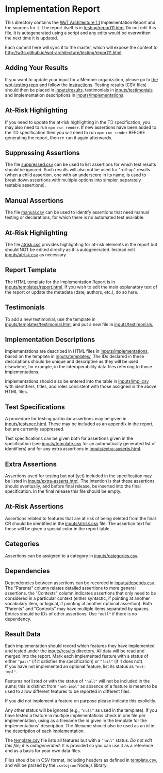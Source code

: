 # Implementation Report

This directory contains the
[WoT Architecture 1.1](https://w3c.github.io/wot-architecture/)
Implementation Report and the sources for it.
The report itself is in [testing/report11.html](https://github.com/w3c/wot-architecture/blob/main/testing/report11.html)
Do not edit this file,
it is autogenerated using a script
and any edits would be overwritten the next time it is updated.

Each commit here will sync it to the master, which will expose the content to http://w3c.github.io/wot-architecture/testing/report11.html.


## Adding Your Results

If you want to update your input for a Member organization, 
please go to [the wot-testing repo](https://github.com/w3c/wot-testing) and 
follow the [instructions](https://github.com/w3c/wot-testing/tree/main/data/input_2022/Architecture).
Testing results (CSV files) should then be placed in 
[inputs/results](https://github.com/w3c/wot-architecture/tree/main/testing/inputs/results),
testimonials in [inputs/testimonials](https://github.com/w3c/wot-architecture/tree/main/testing/inputs/testimonials)
and implementation descriptions in 
[inputs/implementations](https://github.com/w3c/wot-architecture/tree/main/testing/inputs/implementations).

## At-Risk Highlighting

If you need to update the at-risk highlighting in the TD specification,
you may also need to
run `npm run render`.
If new assertions have been added to the
TD specification then you will need to run `npm run render` BEFORE generating
the report, then re-run it again afterwards.

## Suppressing Assertions
The file
[suppressed.csv](suppressed.csv)
can be used to list assertions for which
test results should be ignored.  Such results will also not be used for
"roll-up" results (when a child assertion, one with an underscore in its
name, is used to break down assertions with multiple options into simpler,
separately testable assertions).

## Manual Assertions
The file
[manual.csv](manual.csv)
can be used to identify assertions that need
manual testing or declarations, for which there is no automated test available.

## At-Risk Highlighting
The file
[atrisk.css](atrisk.css) provides highlighting for at-risk elements in
the report but should NOT be edited directly as it is autogenerated.
Instead edit 
[inputs/atrisk.csv](inputs/atrisk.csv) as necessary.

## Report Template 
The HTML template for the Implementation Report is in 
[inputs/templates/report.html](inputs/templates/report.html).
If you wish to edit the main explanatory text of the report or
update the metadata (date, authors, etc.), do so here.

## Testimonials
To add a new testimonial, use the template in 
[inputs/templates/testimonial.html](inputs/templates/testimonial.html)
and put a new file in 
[inputs/testimonials](inputs/testimonials),

## Implementation Descriptions
Implementations are described in HTML files in
[inputs/implementations](inputs/implementations),
based on the template in
[inputs/templates/](inputs/templates/impl.html),
The IDs declared in these descriptions should be unique and 
descriptive as they will be used elsewhere, for example, 
in the interoperability data files referring to those implementations.

Implementations should also be entered into the table
in [inputs/impl.csv](inputs/impl.csv) with identifiers, titles, and roles
consistent with those assigned in the above HTML files.

## Test Specifications
A procedure for testing particular assertions may be given in
[inputs/testspec.html](inputs/testspec.html).
These may be included as an appendix in the report,
but are currently suppressed.

Test specifications can be given both for
assertions given in the specification 
(see [inputs/template.csv](inputs/template.csv) 
for an automatically
generated list of identifiers) and for any extra assertions in 
[inputs/extra-asserts.html](inputs/extra-asserts.html).

## Extra Assertions
Assertions used for testing but not (yet) included in the specification
may be listed in 
[inputs/extra-asserts.html](inputs/extra-asserts.html).
The intention is that these assertions should
eventually, and before final release, be inserted into the final specification.
In the final release this file should be empty.

## At-Risk Assertions
Assertions related to features that are at risk of being deleted from the final
CR should be identified in the [inputs/atrisk.csv](inputs/atrisk.csv) file.
The assertion text for these will be given a special color in the report table.

## Categories
Assertions can be assigned to a category in
[inputs/categories.csv](inputs/categories.csv).

## Dependencies
Dependencies between assertions can be recorded in
[inputs/depends.csv](inputs/depends.csv).  
The "Parents" column relates detailed assertions to more general assertions.
the "Contexts" column indicates assertions that only need to be considered in
a particular context (either syntactic, if pointing at another vocabulary item,
or logical, if pointing at another optional assertion).
Both "Parents" and "Contexts" may have multiple items separated by spaces.
Entries should be IDs of other assertions.
Use `"null"` if there is no dependency.

## Result Data
Each implementation should record
which features they have implemented and tested under the 
[inputs/results](inputs/results) directory.
All data will be read and merged into the report.
Mark each implemented feature with a status of either 
`"pass"` (if it satisfies the specification)
or 
`"fail"` (if it does not).  
If you have not implemented an optional feature, list its status as `"not-impl"`.

Features not listed or with the status of `"null"` will not be included in the sums; this is 
distinct from `"not-impl"` as absence of a feature is meant to be used
to allow different features to be reported in different files.

If you did not implement a feature on purpose please indicate this explicitly.

Any other status will be ignored (e.g., `"null"` as used in the template).
If you have tested a feature in multiple
implementations check in one file per implementation, using as a filename
the id given in the template for the implementations' description.
The filename should also be used as an id in the 
description of each implementation.

The [template.csv](template.csv) 
file lists all features but with a `"null"` status.
*Do not edit this file; it is autogenerated.*
It is provided so
you can use it as a reference and as a basis for your own data files.

Files should be in CSV format, including headers as defined in 
[template.csv](tempate.csv),
and will be parsed by the `csvtojson` Node.js library.


